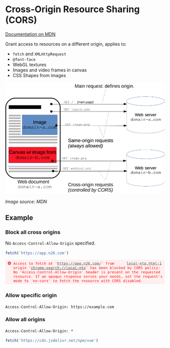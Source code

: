 # Cross-Origin Resource Sharing (CORS)

[Documentation on MDN](https://developer.mozilla.org/en-US/docs/Web/HTTP/CORS)

Grant access to resources on a different origin, applies to:

* `fetch` and `XMLHttpRequest`
* `@font-face`
* WebGL textures
* Images and video frames in canvas
* CSS Shapes from images

![Same-origin requests vs cross-origin requests.](img/cors-principle.png)

_Image source: MDN_

## Example

### Block all cross origins

No `Access-Control-Allow-Origin` specified.

```js
fetch('https://app.n26.com')
```

![CORS blocked a cross-origin request.](img/cors-blocked.png)

### Allow specific origin

`Access-Control-Allow-Origin: https://example.com`

### Allow all origins

`Access-Control-Allow-Origin: *`

```js
fetch('https://cdn.jsdelivr.net/npm/vue')
```
